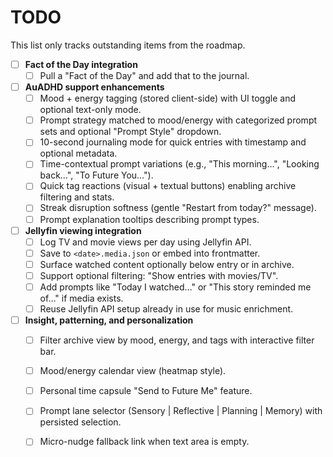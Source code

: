 # TODO

This list only tracks outstanding items from the roadmap.

- [ ] **Fact of the Day integration**
  - [ ] Pull a "Fact of the Day" and add that to the journal.

- [ ] **AuADHD support enhancements**
  - [ ] Mood + energy tagging (stored client-side) with UI toggle and optional text-only mode.
  - [ ] Prompt strategy matched to mood/energy with categorized prompt sets and optional "Prompt Style" dropdown.
  - [ ] 10-second journaling mode for quick entries with timestamp and optional metadata.
  - [ ] Time-contextual prompt variations (e.g., "This morning…", "Looking back…", "To Future You…").
  - [ ] Quick tag reactions (visual + textual buttons) enabling archive filtering and stats.
  - [ ] Streak disruption softness (gentle "Restart from today?" message).
  - [ ] Prompt explanation tooltips describing prompt types.

- [ ] **Jellyfin viewing integration**
  - [ ] Log TV and movie views per day using Jellyfin API.
  - [ ] Save to `<date>.media.json` or embed into frontmatter.
  - [ ] Surface watched content optionally below entry or in archive.
  - [ ] Support optional filtering: "Show entries with movies/TV".
  - [ ] Add prompts like "Today I watched…" or "This story reminded me of…" if media exists.
  - [ ] Reuse Jellyfin API setup already in use for music enrichment.

- [ ] **Insight, patterning, and personalization**
  - [ ] Filter archive view by mood, energy, and tags with interactive filter bar.
  - [ ] Mood/energy calendar view (heatmap style).
  - [ ] Personal time capsule "Send to Future Me" feature.
  - [ ] Prompt lane selector (Sensory | Reflective | Planning | Memory) with persisted selection.
  - [ ] Micro-nudge fallback link when text area is empty.

